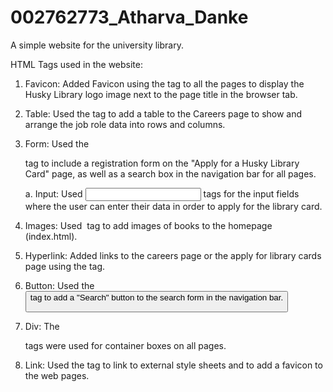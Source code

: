# 002762773_Atharva_Danke

A simple website for the university library.

HTML Tags used in the website:

1. Favicon: Added Favicon using the <link> tag to all the pages to display the Husky Library logo image next to the page title in the browser tab.

2. Table: Used the <table> tag to add a table to the Careers page to show and arrange the job role data into rows and columns.

3. Form: Used the <form> tag to include a registration form on the "Apply for a Husky Library Card" page, as well as a search box in the navigation bar for all pages.

   a. Input: Used <input> tags for the input fields where the user can enter their data in order to apply for the library card.

4. Images: Used <img> tag to add images of books to the homepage (index.html).

5. Hyperlink: Added links to the careers page or the apply for library cards page using the <a> tag.

6. Button: Used the <button> tag to add a "Search" button to the search form in the navigation bar.

7. Div: The <div> tags were used for container boxes on all pages.

8. Link: Used the <link> tag to link to external style sheets and to add a favicon to the web pages.
